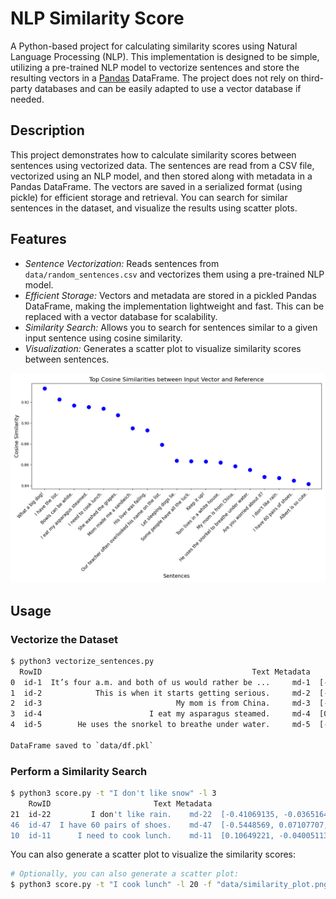 # NLP Similarity Score

A Python-based project for calculating similarity scores using Natural Language Processing (NLP). This implementation is designed to be simple, utilizing a pre-trained NLP model to vectorize sentences and store the resulting vectors in a [Pandas](https://pandas.pydata.org) DataFrame. The project does not rely on third-party databases and can be easily adapted to use a vector database if needed.

## Description

This project demonstrates how to calculate similarity scores between sentences using vectorized data. The sentences are read from a CSV file, vectorized using an NLP model, and then stored along with metadata in a Pandas DataFrame. The vectors are saved in a serialized format (using pickle) for efficient storage and retrieval. You can search for similar sentences in the dataset, and visualize the results using scatter plots.

## Features

 - *Sentence Vectorization:* Reads sentences from `data/random_sentences.csv` and vectorizes them using a pre-trained NLP model.
 - *Efficient Storage:* Vectors and metadata are stored in a pickled Pandas DataFrame, making the implementation lightweight and fast. This can be replaced with a vector database for scalability.
 - *Similarity Search:* Allows you to search for sentences similar to a given input sentence using cosine similarity.
 - *Visualization:* Generates a scatter plot to visualize similarity scores between sentences.

![Scatter Plot](img/similarity_plot.png "Scatter Plot")

## Usage

### Vectorize the Dataset

```bash
$ python3 vectorize_sentences.py 
  RowID                                               Text Metadata                                            vectors
0  id-1  It’s four a.m. and both of us would rather be ...     md-1  [-0.63189316, -0.32086504, -0.19091547, 0.1911...
1  id-2            This is when it starts getting serious.     md-2  [-0.50462574, -0.13868034, 0.03731264, -0.2865...
2  id-3                              My mom is from China.     md-3  [-0.8505667, 0.12654176, 0.35941458, 0.0791408...
3  id-4                        I eat my asparagus steamed.     md-4  [0.1938362, -0.28357005, 0.025085073, 0.203929...
4  id-5        He uses the snorkel to breathe under water.     md-5  [-0.11299684, -0.21625482, 0.16159831, -0.1710...

DataFrame saved to `data/df.pkl`
```

### Perform a Similarity Search

```bash
$ python3 score.py -t "I don't like snow" -l 3
    RowID                       Text Metadata                                            vectors  Similarity
21  id-22         I don't like rain.    md-22  [-0.41069135, -0.036516473, 0.1366242, 0.07364...    0.976623
46  id-47  I have 60 pairs of shoes.    md-47  [-0.5448569, 0.07107707, 0.35270178, -0.047913...    0.915285
10  id-11      I need to cook lunch.    md-11  [0.10649221, -0.040051132, 0.09312568, 0.01905...    0.914074
```

You can also generate a scatter plot to visualize the similarity scores:

```bash
# Optionally, you can also generate a scatter plot:
$ python3 score.py -t "I cook lunch" -l 20 -f "data/similarity_plot.png"
```
